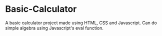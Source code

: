 # Basic-Calculator
A basic calculator project made using HTML, CSS and Javascript. Can do simple algebra using Javascript's eval function.
